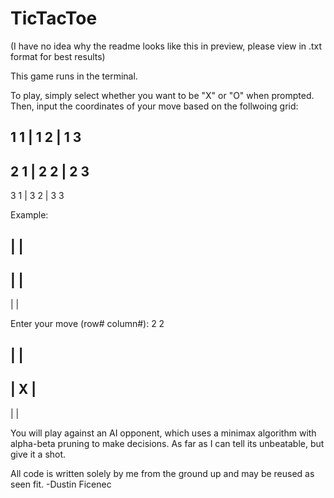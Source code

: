 # TicTacToe


(I have no idea why the readme looks like this in preview, please view in .txt format for best results)

This game runs in the terminal.

To play, simply select whether you want to be "X" or "O" when prompted. 
Then, input the coordinates of your move based on the follwoing grid:

1 1 | 1 2 | 1 3
---------------
2 1 | 2 2 | 2 3
---------------
3 1 | 3 2 | 3 3


Example:

   |   |   
-----------
   |   |   
-----------
   |   |   

Enter your move (row# column#): 2 2

   |   |   
-----------
   | X |   
-----------
   |   |   



You will play against an AI opponent, which uses a minimax algorithm with alpha-beta pruning to make decisions.
As far as I can tell its unbeatable, but give it a shot.

All code is written solely by me from the ground up and may be reused as seen fit.
-Dustin Ficenec
